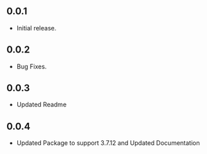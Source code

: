 ## 0.0.1

* Initial release.

## 0.0.2

* Bug Fixes.

## 0.0.3

* Updated Readme

## 0.0.4

* Updated Package to support 3.7.12 and Updated Documentation